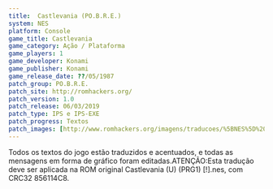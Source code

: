 ```yaml
---
title:  Castlevania (PO.B.R.E.)
system: NES
platform: Console
game_title: Castlevania
game_category: Ação / Plataforma
game_players: 1
game_developer: Konami
game_publisher: Konami
game_release_date: ??/05/1987
patch_group: PO.B.R.E.
patch_site: http://romhackers.org/
patch_version: 1.0
patch_release: 06/03/2019
patch_type: IPS e IPS-EXE
patch_progress: Textos
patch_images: [http://www.romhackers.org/imagens/traducoes/%5BNES%5D%20Castlevania%20-%20POBRE%20-%201.png,http://www.romhackers.org/imagens/traducoes/%5BNES%5D%20Castlevania%20-%20POBRE%20-%202.png,http://www.romhackers.org/imagens/traducoes/%5BNES%5D%20Castlevania%20-%20POBRE%20-%203.png]
---
```

Todos os textos do jogo estão traduzidos e acentuados, e todas as mensagens em forma de gráfico foram editadas.ATENÇÃO:Esta tradução deve ser aplicada na ROM original Castlevania (U) (PRG1) [!].nes, com CRC32 856114C8.